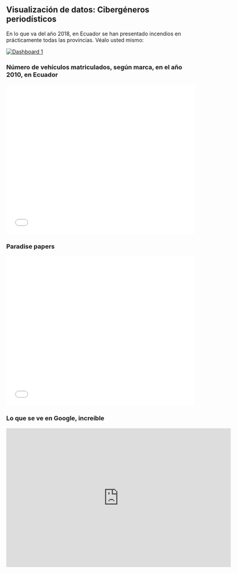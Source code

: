 ## Visualización de datos: Cibergéneros periodísticos

En lo que va del año 2018, en Ecuador se han presentado incendios en prácticamente todas las provincias. Véalo usted mismo:

<div>
  <div class='tableauPlaceholder' id='viz1539546836283' style='position: relative'><noscript><a href='#'><img alt='Dashboard 1 ' src='https:&#47;&#47;public.tableau.com&#47;static&#47;images&#47;In&#47;IncendiosAntonioRomero&#47;Dashboard1&#47;1_rss.png' style='border: none' /></a></noscript><object class='tableauViz'  style='display:none;'><param name='host_url' value='https%3A%2F%2Fpublic.tableau.com%2F' /> <param name='embed_code_version' value='3' /> <param name='site_root' value='' /><param name='name' value='IncendiosAntonioRomero&#47;Dashboard1' /><param name='tabs' value='no' /><param name='toolbar' value='yes' /><param name='static_image' value='https:&#47;&#47;public.tableau.com&#47;static&#47;images&#47;In&#47;IncendiosAntonioRomero&#47;Dashboard1&#47;1.png' /> <param name='animate_transition' value='yes' /><param name='display_static_image' value='yes' /><param name='display_spinner' value='yes' /><param name='display_overlay' value='yes' /><param name='display_count' value='yes' /><param name='filter' value='publish=yes' /></object></div>                <script type='text/javascript'>                    var divElement = document.getElementById('viz1539546836283');                    var vizElement = divElement.getElementsByTagName('object')[0];                    vizElement.style.minWidth='420px';vizElement.style.maxWidth='650px';vizElement.style.width='100%';vizElement.style.minHeight='587px';vizElement.style.maxHeight='887px';vizElement.style.height=(divElement.offsetWidth*0.75)+'px';                    var scriptElement = document.createElement('script');                    scriptElement.src = 'https://public.tableau.com/javascripts/api/viz_v1.js';                    vizElement.parentNode.insertBefore(scriptElement, vizElement);                </script></div>
  
### Número de vehículos matriculados, según marca, en el año 2010, en Ecuador
  
<div><iframe id="datawrapper-chart-whGyt" src="//datawrapper.dwcdn.net/whGyt/1/" scrolling="no" frameborder="0" allowtransparency="true" style="width: 0; min-width: 100% !important;" height="400"></iframe><script type="text/javascript">if("undefined"==typeof window.datawrapper)window.datawrapper={};window.datawrapper["whGyt"]={},window.datawrapper["whGyt"].embedDeltas={"100":562,"200":508,"300":454,"400":427,"500":427,"700":400,"800":400,"900":400,"1000":400},window.datawrapper["whGyt"].iframe=document.getElementById("datawrapper-chart-whGyt"),window.datawrapper["whGyt"].iframe.style.height=window.datawrapper["whGyt"].embedDeltas[Math.min(1e3,Math.max(100*Math.floor(window.datawrapper["whGyt"].iframe.offsetWidth/100),100))]+"px",window.addEventListener("message",function(a){if("undefined"!=typeof a.data["datawrapper-height"])for(var b in a.data["datawrapper-height"])if("whGyt"==b)window.datawrapper["whGyt"].iframe.style.height=a.data["datawrapper-height"][b]+"px"});</script></div>
  

### Paradise papers

<div><iframe id="datawrapper-chart-Bl0HP" src="//datawrapper.dwcdn.net/Bl0HP/1/" scrolling="no" frameborder="0" allowtransparency="true" style="width: 0; min-width: 100% !important;" height="400"></iframe><script type="text/javascript">if("undefined"==typeof window.datawrapper)window.datawrapper={};window.datawrapper["Bl0HP"]={},window.datawrapper["Bl0HP"].embedDeltas={"100":400,"200":400,"300":400,"400":400,"500":400,"700":400,"800":400,"900":400,"1000":400},window.datawrapper["Bl0HP"].iframe=document.getElementById("datawrapper-chart-Bl0HP"),window.datawrapper["Bl0HP"].iframe.style.height=window.datawrapper["Bl0HP"].embedDeltas[Math.min(1e3,Math.max(100*Math.floor(window.datawrapper["Bl0HP"].iframe.offsetWidth/100),100))]+"px",window.addEventListener("message",function(a){if("undefined"!=typeof a.data["datawrapper-height"])for(var b in a.data["datawrapper-height"])if("Bl0HP"==b)window.datawrapper["Bl0HP"].iframe.style.height=a.data["datawrapper-height"][b]+"px"});</script></div>

### Lo que se ve en Google, increíble

<iframe width="600" height="371" seamless frameborder="0" scrolling="no" src="https://docs.google.com/a/eluniverso.com/spreadsheets/d/e/2PACX-1vSEKhT6bBHIxMdqdQQwiU1B_iNRU5-0YGd1EAEcbf9uLiN_R5ISxkH7sLGAoV2kKUQGHAGTO5Ig0i1C/pubchart?oid=1937193585&amp;format=interactive"></iframe>
